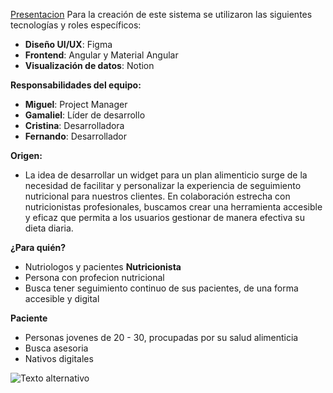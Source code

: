 [Presentacion](https://www.canva.com/design/DAGKNo259mw/Wl68ad8UjirWegw0JlRx5Q/edit?utm_content=DAGKNo259mw&utm_campaign=designshare&utm_medium=link2&utm_source=sharebutton)
Para la creación de este sistema se utilizaron las siguientes tecnologías y roles específicos:

- **Diseño UI/UX**: Figma
- **Frontend**: Angular y Material Angular
- **Visualización de datos**: Notion

**Responsabilidades del equipo:**

- **Miguel**: Project Manager
- **Gamaliel**: Líder de desarrollo
- **Cristina**: Desarrolladora
- **Fernando**: Desarrollador

**Origen:**
- La idea de desarrollar un widget para un plan alimenticio surge de la necesidad de facilitar y personalizar la experiencia de seguimiento nutricional para nuestros clientes. En colaboración estrecha con nutricionistas profesionales, buscamos crear una herramienta accesible y eficaz que permita a los usuarios gestionar de manera efectiva su dieta diaria.

**¿Para quién?**
- Nutriologos y pacientes
**Nutricionista**
- Persona con profecion nutricional
- Busca tener seguimiento continuo de sus pacientes, de una forma 
accesible y digital

**Paciente** 
- Personas jovenes de 20 - 30, procupadas por su salud alimenticia
- Busca asesoria
- Nativos digitales


![Texto alternativo](https://cdn.shopify.com/s/files/1/0258/8983/3053/files/PAGINA-31-NOTA-SALUD_480x480.jpg?v=1608800578)
